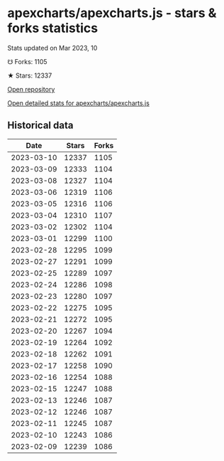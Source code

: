 # apexcharts/apexcharts.js - stars & forks statistics

Stats updated on Mar 2023, 10

☋ Forks: 1105

★ Stars: 12337

[Open repository](https://github.com/apexcharts/apexcharts.js)

[Open detailed stats for apexcharts/apexcharts.js](https://reviewgithub.com/rep/apexcharts/apexcharts.js)

## Historical data
| Date | Stars | Forks |
|------|-------|-------|
| 2023-03-10 | 12337 | 1105 | 
| 2023-03-09 | 12333 | 1104 | 
| 2023-03-08 | 12327 | 1104 | 
| 2023-03-06 | 12319 | 1106 | 
| 2023-03-05 | 12316 | 1106 | 
| 2023-03-04 | 12310 | 1107 | 
| 2023-03-02 | 12302 | 1104 | 
| 2023-03-01 | 12299 | 1100 | 
| 2023-02-28 | 12295 | 1099 | 
| 2023-02-27 | 12291 | 1099 | 
| 2023-02-25 | 12289 | 1097 | 
| 2023-02-24 | 12286 | 1098 | 
| 2023-02-23 | 12280 | 1097 | 
| 2023-02-22 | 12275 | 1095 | 
| 2023-02-21 | 12272 | 1095 | 
| 2023-02-20 | 12267 | 1094 | 
| 2023-02-19 | 12264 | 1092 | 
| 2023-02-18 | 12262 | 1091 | 
| 2023-02-17 | 12258 | 1090 | 
| 2023-02-16 | 12254 | 1088 | 
| 2023-02-15 | 12247 | 1088 | 
| 2023-02-13 | 12246 | 1087 | 
| 2023-02-12 | 12246 | 1087 | 
| 2023-02-11 | 12245 | 1087 | 
| 2023-02-10 | 12243 | 1086 | 
| 2023-02-09 | 12239 | 1086 | 

